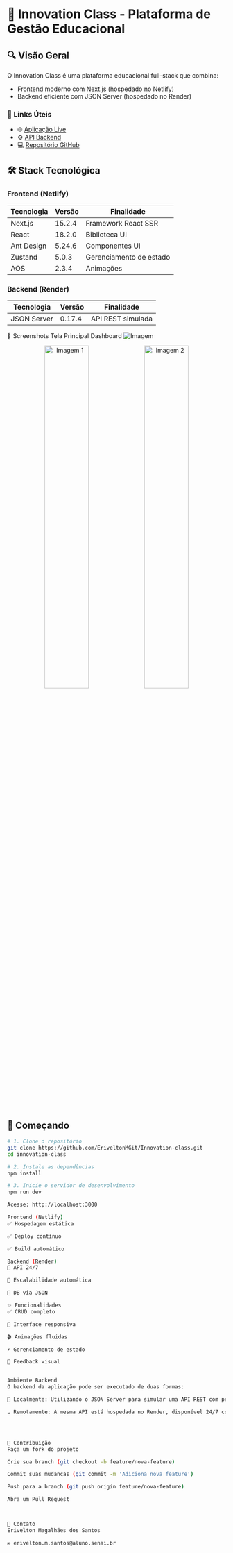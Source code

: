 # 🚀 Innovation Class - Plataforma de Gestão Educacional

## 🔍 Visão Geral
O Innovation Class é uma plataforma educacional full-stack que combina:
- Frontend moderno com Next.js (hospedado no Netlify)
- Backend eficiente com JSON Server (hospedado no Render)

### 🔗 Links Úteis
- 🌐 [Aplicação Live](https://innovation-class.netlify.app/)
- ⚙️ [API Backend](https://backend-inovation-class.onrender.com/produtos)
- 💻 [Repositório GitHub](https://github.com/EriveltonMGit/Innovation-class)

## 🛠 Stack Tecnológica

### Frontend (Netlify)
| Tecnologia       | Versão  | Finalidade                  |
|------------------|---------|-----------------------------|
| Next.js          | 15.2.4  | Framework React SSR         |
| React            | 18.2.0  | Biblioteca UI               |
| Ant Design       | 5.24.6  | Componentes UI              |
| Zustand          | 5.0.3   | Gerenciamento de estado     |
| AOS              | 2.3.4   | Animações                   |

### Backend (Render)
| Tecnologia       | Versão  | Finalidade                  |
|------------------|---------|-----------------------------|
| JSON Server      | 0.17.4  | API REST simulada           |


📸 Screenshots
Tela Principal	Dashboard
![Imagem](https://drive.google.com/uc?export=view&id=1SW70o8RHLgoijIRbOxwqDK7lEmiOBvJF)

<div align="center">
  <img src="https://drive.google.com/uc?export=view&id=15u_dnEEoBq90maU_3pAYegzUYwPSiO5a" alt="Imagem 1" width="45%" />
  <img src="https://drive.google.com/uc?export=view&id=1W-zl5puXiD-16xCPSQZTnHICz-afL6Kc" alt="Imagem 2" width="45%" />
</div>




## 🏁 Começando

```bash
# 1. Clone o repositório
git clone https://github.com/EriveltonMGit/Innovation-class.git
cd innovation-class

# 2. Instale as dependências
npm install

# 3. Inicie o servidor de desenvolvimento
npm run dev

Acesse: http://localhost:3000

Frontend (Netlify)
✅ Hospedagem estática

✅ Deploy contínuo

✅ Build automático

Backend (Render)
🚀 API 24/7

🔄 Escalabilidade automática

💾 DB via JSON

✨ Funcionalidades
✅ CRUD completo

📱 Interface responsiva

🎬 Animações fluidas

⚡ Gerenciamento de estado

💬 Feedback visual


Ambiente Backend
O backend da aplicação pode ser executado de duas formas:

🔧 Localmente: Utilizando o JSON Server para simular uma API REST com persistência de dados em um arquivo db.json local.

☁️ Remotamente: A mesma API está hospedada no Render, disponível 24/7 com escalabilidade automática.




🤝 Contribuição
Faça um fork do projeto

Crie sua branch (git checkout -b feature/nova-feature)

Commit suas mudanças (git commit -m 'Adiciona nova feature')

Push para a branch (git push origin feature/nova-feature)

Abra um Pull Request



📩 Contato
Erivelton Magalhães dos Santos

✉️ erivelton.m.santos@aluno.senai.br

